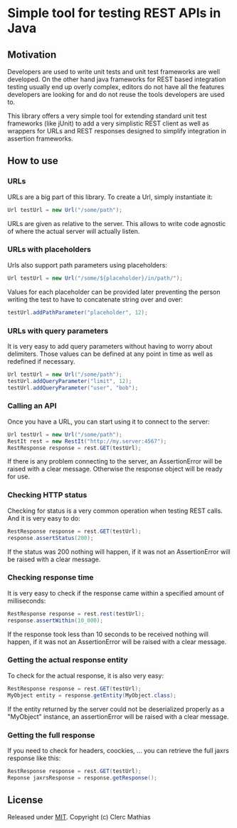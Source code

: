 # Simple tool for testing REST APIs in Java

## Motivation

Developers are used to write unit tests and unit test frameworks are well developed.
On the other hand java frameworks for REST based integration testing usually end up overly complex, editors do not have all the features developers are looking for and do not reuse the tools developers are used to.

This library offers a very simple tool for extending standard unit test frameworks (like jUnit) to add a very simplistic REST client as
well as wrappers for URLs and REST responses designed to simplify integration in assertion frameworks.

## How to use
 
### URLs
 
URLs are a big part of this library. To create a Url, simply instantiate it:

```java
Url testUrl = new Url("/some/path");
```

URLs are given as relative to the server. This allows to write code agnostic of where the actual server will actually listen.

### URLs with placeholders

Urls also support path parameters using placeholders:

```java
Url testUrl = new Url("/some/${placeholder}/in/path/");
```

Values for each placeholder can be provided later preventing the person writing the test to have to concatenate string over and over:

```java
testUrl.addPathParameter("placeholder", 12);
```

### URLs with query parameters

It is very easy to add query parameters without having to worry about delimiters. Those values can be defined at any point in time as well as redefined if necessary. 

```java
Url testUrl = new Url("/some/path");
testUrl.addQueryParameter("limit", 12);
testUrl.addQueryParameter("user", "bob");
```

### Calling an API

Once you have a URL, you can start using it to connect to the server:

```java
Url testUrl = new Url("/some/path");
RestIt rest = new RestIt("http://my.server:4567");
RestResponse response = rest.GET(testUrl);
```

If there is any problem connecting to the server, an AssertionError will be raised with a clear message.
Otherwise the response object will be ready for use.

### Checking HTTP status

Checking for status is a very common operation when testing REST calls. And it is very easy to do:

```java
RestResponse response = rest.GET(testUrl);
response.assertStatus(200);
```

If the status was 200 nothing will happen, if it was not an AssertionError will be raised with a clear message.

### Checking response time

It is very easy to check if the response came within a specified amount of milliseconds:
```java
RestResponse response = rest.rest(testUrl);
response.assertWithin(10_000);
```

If the response took less than 10 seconds to be received nothing will happen, if it was not an AssertionError will be raised with a clear message.

### Getting the actual response entity

To check for the actual response, it is also very easy:

```java
RestResponse response = rest.GET(testUrl);
MyObject entity = response.getEntity(MyObject.class);
```

If the entity returned by the server could not be deserialized properly as a "MyObject" instance, an assertionError will be raised with a clear message.

### Getting the full response

If you need to check for headers, coockies, ... you can retrieve the full jaxrs response like this:

```java
RestResponse response = rest.GET(testUrl);
Reponse jaxrsResponse = response.getResponse();
```

## License

Released under [MIT](LICENSE). Copyright (c) Clerc Mathias